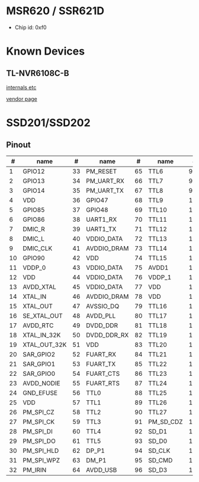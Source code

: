 # MSR620 / SSR621D

- Chip id: 0xf0

# Known Devices

## TL-NVR6108C-B

[internals etc](tlnvr6108cb/)

[vendor page](https://www.tp-link.com.cn/product_1497.html#tag)

# SSD201/SSD202

## Pinout

| #  | name         | #  | name        | #  | name      | #   | name           |
|----|--------------|----|-------------|----|-----------|-----|----------------|
| 1  | GPIO12       | 33 | PM_RESET    | 65 | TTL6      | 97  | SD_D2          |
| 2  | GPIO13       | 34 | PM_UART_RX  | 66 | TTL7      | 98  | VDDP_1         |
| 3  | GPIO14       | 35 | PM_UART_TX  | 67 | TTL8      | 99  | GPIO0          |
| 4  | VDD          | 36 | GPIO47      | 68 | TTL9      | 100 | GPIO1          |
| 5  | GPIO85       | 37 | GPIO48      | 69 | TTL10     | 101 | GPIO2          |
| 6  | GPIO86       | 38 | UART1_RX    | 70 | TTL11     | 102 | GPIO3          |
| 7  | DMIC_R       | 39 | UART1_TX    | 71 | TTL12     | 103 | PM_LED0        |
| 8  | DMIC_L       | 40 | VDDIO_DATA  | 72 | TTL13     | 104 | PM_LED1        |
| 9  | DMIC_CLK     | 41 | AVDDIO_DRAM | 73 | TTL14     | 105 | VDD            |
| 10 | GPIO90       | 42 | VDD         | 74 | TTL15     | 106 | AVDD_ETH       |
| 11 | VDDP_0       | 43 | VDDIO_DATA  | 75 | AVDD1     | 107 | ETH_RN         |
| 12 | VDD          | 44 | VDDIO_DATA  | 76 | VDDP_1    | 108 | ETH_RP         |
| 13 | AVDD_XTAL    | 45 | VDDIO_DATA  | 77 | VDD       | 109 | ETH_TN         |
| 14 | XTAL_IN      | 46 | AVDDIO_DRAM | 78 | VDD       | 110 | ETH_TP         |
| 15 | XTAL_OUT     | 47 | AVSSIO_DQ   | 79 | TTL16     | 111 | DP_P2          |
| 16 | SE_XTAL_OUT  | 48 | AVDD_PLL    | 80 | TTL17     | 112 | DM_P2          |
| 17 | AVDD_RTC     | 49 | DVDD_DDR    | 81 | TTL18     | 113 | AVDD_USB       |
| 18 | XTAL_IN_32K  | 50 | DVDD_DDR_RX | 82 | TTL19     | 114 | AVDD_AUD       |
| 19 | XTAL_OUT_32K | 51 | VDD         | 83 | TTL20     | 115 | AUD_LINEOUT_R0 |
| 20 | SAR_GPIO2    | 52 | FUART_RX    | 84 | TTL21     | 116 | AUD_LINEOUT_L0 |
| 21 | SAR_GPIO1    | 53 | FUART_TX    | 85 | TTL22     | 117 | AUD_MICCM0     |
| 22 | SAR_GPIO0    | 54 | FUART_CTS   | 86 | TTL23     | 118 | AUD_MICIN0     |
| 23 | AVDD_NODIE   | 55 | FUART_RTS   | 87 | TTL24     | 119 | AUD_VRM_DAC    |
| 24 | GND_EFUSE    | 56 | TTL0        | 88 | TTL25     | 120 | AUD_VAG        |
| 25 | VDD          | 57 | TTL1        | 89 | TTL26     | 121 | GPIO4          |
| 26 | PM_SPI_CZ    | 58 | TTL2        | 90 | TTL27     | 122 | GPIO5          |
| 27 | PM_SPI_CK    | 59 | TTL3        | 91 | PM_SD_CDZ | 123 | GPIO6          |
| 28 | PM_SPI_DI    | 60 | TTL4        | 92 | SD_D1     | 124 | GPIO7          |
| 29 | PM_SPI_DO    | 61 | TTL5        | 93 | SD_D0     | 125 | UART2_RX       |
| 30 | PM_SPI_HLD   | 62 | DP_P1       | 94 | SD_CLK    | 126 | UART2_TX       |
| 31 | PM_SPI_WPZ   | 63 | DM_P1       | 95 | SD_CMD    | 127 | GPIO10         |
| 32 | PM_IRIN      | 64 | AVDD_USB    | 96 | SD_D3     | 128 | GPIO11         |
